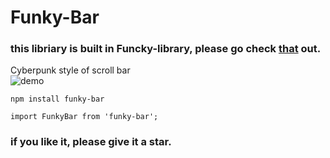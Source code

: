 # Funky-Bar
### this libriary is built in Funcky-library, please go check [that](https://github.com/LastStranger/funky-library) out.
Cyberpunk style of scroll bar  
![demo](https://user-images.githubusercontent.com/29811304/79767612-26d5d800-835c-11ea-8523-938fa38b9d3c.gif)

```
npm install funky-bar
```
```
import FunkyBar from 'funky-bar';  
```
### if you like it, please give it a star.

